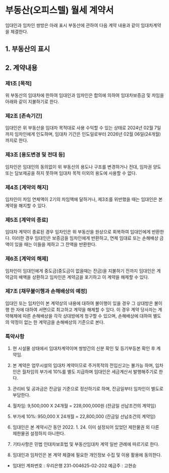 # 부동산(오피스텔) 월세 계약서
임대인과 임차인 쌍방은 아래 표시 부동산에 관하여 다음 계약 내용과 같이 임대차계약을 체결한다.
## 1. 부동산의 표시

## 2. 계약내용
### 제1조 [목적]
위 부동산의 임대차에 한하여 임대인과 임차인은 합의에 의하여 임대차보증금 및 차임을 아래와 같이 지불하기로 한다.

### 제2조 [존속기간]
임대인은 위 부동산을 임대차 목적대로 사용 수익할 수 있는 상태로 2024년 02월 7일 까지 임차인에게 인도하며, 임대차 기간은 인도일로부터 2026년 02월 06일(24개월) 까지로 한다.

### 제3조 [용도변경 및 전대 등]
임차인은 임대인의 동의없이 위 부동산의 용도나 구조를 변경하거나 전대, 임차권 양도 또는 담보제공을 하지 못하며 임대차 목적 이외의 용도에 사용할 수 없다.

### 제4조 [계약의 해지]
임차인이 차임 연체액이 2기의 차임액에 달하거나, 제3조를 위반했을 때는 임대인은 본 계약을 해지할 수 있다.

### 제5조 [계약의 종료]
임대차 계약이 종료된 경우 임차인은 위 부동산을 원상으로 회복하여 임대인에게 반환한다. 이러한 경우 임대인은 보증금을 임차인에게 반환하고, 연체 임대료 또는 손해배상 금액이 있을 때는 이들을 제하고 그 잔액을 반환한다.

### 제6조 [계약의 해제]
임차인이 임대인에게 중도금(중도금이 없을때는 잔금)을 지불하기 전까지 임대인은 계약금의 배액을 상환하고 임차인은 계약금을 포기하고 이 계약을 해제할 수 있다.

### 제7조 [채무불이행과 손해배상의 예정]
임대인 또는 임차인이 본 계약상의 내용에 대하여 불이행이 있을 경우 그 상대방은 불이행 한 자에 대하여 서면으로 최고하고 계약을 해제할 수 있다. 이 경우 계약 당사자는 계약해제에 따른 손해배상을 각각 상대방에게 청구할 수 있으며, 손해배상에 대하여 별도의 약정이 없는 한 계약금을 손해배상의 기준으로 본다.


### 특약사항
1. 현 시설물 상태에서 임대차계약이며 쌍방간의 신분 확인 및 등기부등본 확인 후 계약임.
2. 본 계약은 업무시설의 임대차 계약이므로 주거목적의 전입신고는 불가능 하며, 임차인은 월차임의 부가세 10%를 별도 지급하며 임대인은 세금계산서 발행해주기로 한다.
3. 관리비 및 공과금은 잔금일 기준으로 정산하기로 하며, 잔금일부터 임차인이 별도로 부담한다.
4. 월차임: 9,500,000 X 24개월 = 228,000,000원 (잔금일 선납조건의 계약임)
5. 부가세 10%: 950,000 X 24개월 = 22,800,000 (잔금일 선납조건의 계약임)

7. 임대인은 본 계약시간 동안 2022. 1. 24. 이미 설정되어 있었던 제한물권 외 다른 제한물권 설정하지 아니한다.
8. 기타사항은 민법 인대차보호법 및 부동산임대차 계약 일반 관례에 따르기로 한다.
9. 임대인과 임차인은 본 계약 체결에 필요한 개인정보 수집 및 이용 활용에 동의한다.
* 임대인 계좌번호 : 우리은행 231-004625-02-202 예금주 : 고현승
